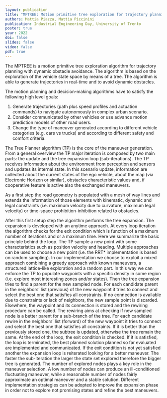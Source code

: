 ```yaml
---
layout: publication
title: "MPTREE: Motion primitive tree exploration for trajectory planning with dynamic obstacle avoidance"
authors: Mattia Piazza, Mattia Piccinini
publication: Industrial Engineering Day, University of Trento
poster: true
year: 2022
doi: false
slides: false
video: false
pdf: true
---
```


The MPTREE is a motion primitive tree exploration algorithm for trajectory planning with dynamic obstacle avoidance. The algorithm is based on the exploration of the vehicle state space by means of a tree. The algorithm is able to generate trajectories in real-time and to avoid dynamic obstacles.

The motion planning and decision-making algorithms have to satisfy the following high level goals:

  1. Generate trajectories (path plus speed profiles and actuation commands) to navigate autonomously in complex urban scenario.
  2. Consider communicated by other vehicles or use advance motion prediction models of other road users.
  3. Change the type of maneuver generated according to different vehicle categories (e.g. cars vs trucks) and according to different safety and comfort criteria.

The Tree Planner algorithm (TP) is the core of the maneuver generation. From a general overview the TP major iteration is composed by two main parts: the update and the tree expansion loop (sub-iterations). The TP receives information about the environment from perception and sensors and updates its internal state. In this scenario update, information are collected about the current states of the ego vehicle, about the map (via Electronic Horizon or similar), obstacles characteristic values and, if cooperative feature is active also the exchanged maneuvers.

As a first step the road geometry is populated with a mesh of way lines and extends the information of those elements with kinematic, dynamic and legal constraints (i.e. maximum velocity due to curvature, maximum legal velocity) or time-space prohibition-inhibition related to obstacles.

After this first setup step the algorithm performs the tree expansion.  The expansion is developed with an anytime approach. At every loop iteration the algorithm checks for the exit condition which is function of a maximum number of iterations and or a maximum time.
Here we summarize the basic principle behind the loop. The TP sample a new point with some characteristics such as position velocity and heading. Multiple approaches can be used to choose a new point (i.e. the RRT* implementation is based on random sampling). In our implementation we choose to exploit a mixed approach combining a greedy approach with known maneuvers, a structured lattice-like exploration and a random part. In this way we can enforce the TP to populate waypoints with a specific density in some region (i.e. explore most interesting zones and/or states).
Then the tree expansion tries to find a parent for the new sampled node. For each candidate parent in the neighbors’ list (previous) of the new waypoint it tries to connect and select the best one that satisfies all constraints. If no connection is available due to constraints or lack of neighbors, the new sample point is discarded. Elsewhere, the waypoint and its connection is stored and the rewiring procedure can be called. The rewiring aims at checking if new sampled node is a better parent for a sub-branch of the tree. For each candidate rewire in the neighbors’ list (forward) of the new waypoint it tries to connect and select the best one that satisfies all constraints. If it is better than the previously stored one, the subtree is updated, otherwise the tree remain the same.
At the end of the loop, the exit condition is checked. If it is satisfied, the loop is terminated, the best planned solution planned so far evaluated are implemented and communicated. If the exit condition is not yet satisfied another the expansion loop is reiterated looking for a better maneuver.
The faster the sub-iteration the larger the state set explored therefore the bigger tree is generated. The number of explored nodes plays a key role in the maneuver selection. A low number of nodes can produce an ill-conditioned fluctuating maneuver, while a reasonable number of nodes fairly approximate an optimal maneuver and a stable solution. Different implementation strategies can be adopted to improve the expansion phase in order not to explore not promising states and refine the best maneuvers.

